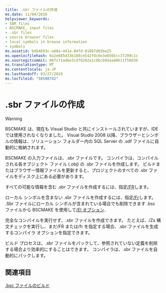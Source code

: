 ```yaml
---
title: .sbr ファイルの作成
ms.date: 11/04/2016
helpviewer_keywords:
- SBR files
- BSCMAKE, input files
- .sbr files
- source browser files
- local symbols in browse information
- symbols
ms.assetid: bdb4b93c-a88a-441a-84fd-01087d03be25
ms.openlocfilehash: 6a2e685d33b108ce542fdc6e3e0565cc37299c1c
ms.sourcegitcommit: 06fc71a46e3c4f6202a1c0bc604aa40611f50d36
ms.translationtype: MT
ms.contentlocale: ja-JP
ms.lasthandoff: 03/27/2019
ms.locfileid: "58508742"
---
```

# <a name="creating-an-sbr-file"></a>.sbr ファイルの作成

> [!WARNING]
> BSCMAKE は、現在も Visual Studio と共にインストールされていますが、IDE では使用されなくなりました。 Visual Studio 2008 以降、ブラウザーとシンボルの情報は、ソリューション フォルダー内の SQL Server の .sdf ファイルに自動的に格納されます。

BSCMAKE の入力ファイルは、.sbr ファイルです。 コンパイラは、コンパイルされる各オブジェクト ファイル (.obj) の .sbr ファイルを作成します。 ビルドまたはブラウザー情報ファイルを更新すると、プロジェクトのすべての .sbr ファイルをディスク上にある必要があります。

すべての可能な情報を含む .sbr ファイルを作成するには、指定[/FR](fr-fr-create-dot-sbr-file.md)します。

ローカル シンボルを含まない .sbr ファイルを作成するには、指定[/Fr](fr-fr-create-dot-sbr-file.md)します。 .Sbr ファイルにローカル シンボルが含まれている場合でも削除できます .bsc ファイルから BSCMAKE を使用して[/El オプション](bscmake-options.md)`.`

完全なコンパイルを実行せず、.sbr ファイルを作成できます。 たとえば、/Zs 構文チェックを実行し、まだ/FR または/fr を指定する場合、.sbr ファイルを生成するコンパイラ オプションを指定できます。

ビルド プロセスは、.sbr ファイルをパックして、参照されていない定義を削除する場合より効率的にすることはできます。 コンパイラは、.sbr ファイルを自動的にパックします。

## <a name="see-also"></a>関連項目

[.bsc ファイルのビルド](building-a-dot-bsc-file.md)
